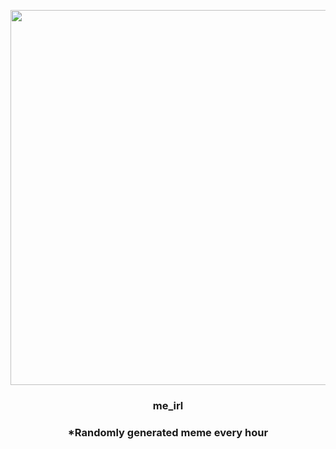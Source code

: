 <p align="center">
        <img src="https://i.redd.it/bdbovcxahsw91.jpg" width="600" height="600">
        </p>
        <h3 align="center">me_irl</h3>
        <h3 align="center">*Randomly generated meme every hour</h3>
    